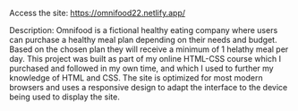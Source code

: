 Access the site: https://omnifood22.netlify.app/


Description:
Omnifood is a fictional healthy eating company where users can purchase a healthy meal plan depending on their needs and budget. Based on the chosen plan they will receive a minimum of 1 helathy meal per day.
This project was built as part of my online HTML-CSS course which I purchased and followed in my own time, and which I used to further my knowledge of HTML and CSS.
The site is optimized for most modern browsers and uses a responsive design to adapt the interface to the device being used to display the site. 
